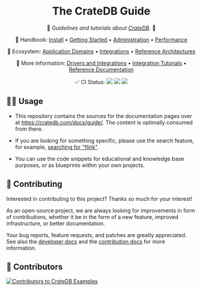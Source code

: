 <div align="center">

# The CrateDB Guide

📖 _Guidelines and tutorials about [CrateDB]._ 📖

🔗 Handbook:
[Install](https://cratedb.com/docs/guide/install/) •
[Getting Started](https://cratedb.com/docs/guide/getting-started.html) •
[Administration](https://cratedb.com/docs/guide/admin/) •
[Performance](https://cratedb.com/docs/guide/performance/)

🔗 Ecosystem:
[Application Domains](https://cratedb.com/docs/guide/domain/) •
[Integrations](https://cratedb.com/docs/guide/integrate/) •
[Reference Architectures](https://cratedb.com/docs/guide/reference-architectures/)

📖 More information:
[Drivers and Integrations](https://cratedb.com/docs/clients/) •
[Integration Tutorials](https://community.cratedb.com/t/overview-of-cratedb-integration-tutorials/1015) •
[Reference Documentation](https://cratedb.com/docs/crate/reference/)

✅ CI Status:
[![](https://github.com/crate/cratedb-guide/actions/workflows/docs.yml/badge.svg)](https://github.com/crate/cratedb-guide/actions/workflows/docs.yml)
[![](https://readthedocs.org/projects/cratedb-guide/badge/?version=latest)](https://readthedocs.org/projects/cratedb-guide)
[![](https://img.shields.io/endpoint.svg?color=blue&url=https%3A%2F%2Fraw.githubusercontent.com%2Fcrate%2Fcratedb-guide%2Fmain%2Fdocs%2Fbuild.json)](https://github.com/crate/cratedb-guide/blob/main/docs/build.json)

</div>


## 👨‍💻 Usage

- This repository contains the sources for the documentation pages over
  at https://cratedb.com/docs/guide/. The content is optimally consumed
  from there.

- If you are looking for something specific, please use the search
  feature, for example, [searching for "flink"].

- You can use the code snippets for educational and knowledge base purposes,
  or as blueprints within your own projects.


## 💁 Contributing

Interested in contributing to this project? Thanks so much for your interest! 

As an open-source project, we are always looking for improvements in form of
contributions, whether it be in the form of a new feature, improved
infrastructure, or better documentation.

Your bug reports, feature requests, and patches are greatly appreciated.
See also the [developer docs] and the [contribution docs] for more information.


## 🌟 Contributors

[![Contributors to CrateDB Examples](https://contrib.rocks/image?repo=crate/cratedb-guide)](https://github.com/crate/cratedb-guide/graphs/contributors)


[contribution docs]: CONTRIBUTING.rst
[CrateDB]: https://github.com/crate/crate
[developer docs]: DEVELOP.md
[searching for "flink"]: https://cratedb.com/docs/guide/search.html?q=flink
